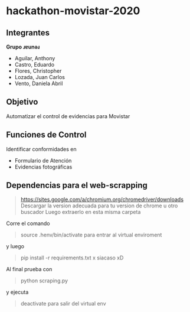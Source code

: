 # hackathon-movistar-2020
## Integrantes
**Grupo ɹɐunǝɹ**

* Aguilar, Anthony
* Castro, Eduardo
* Flores, Christopher
* Lozada, Juan Carlos
* Vento, Daniela Abril

## Objetivo
Automatizar el control de evidencias para Movistar

## Funciones de Control

Identificar conformidades en
* Formulario de Atención
* Evidencias fotográficas

## Dependencias para el web-scrapping
> https://sites.google.com/a/chromium.org/chromedriver/downloads
Descargar la version adecuada para tu version de chrome u otro buscador
Luego extraerlo en esta misma carpeta

Corre el comando
> source .henv/bin/activate
para entrar al virtual enviroment

y luego
> pip install -r requirements.txt
x siacaso xD

Al final prueba con
> python scraping.py

y ejecuta
> deactivate
para salir del virtual env
